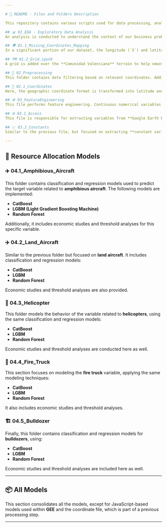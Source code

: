 ```yaml
---

# 📖 README - Files and Folders Description

This repository contains various scripts used for data processing, analysis, and modeling. Below is a description of the purpose and content of each folder and file.

## 📊 01_EDA - Exploratory Data Analysis
An analysis is conducted to understand the context of our business problem, broken down by temporal, meteorological, resource, and social variables.

## 🌍 01.1_Missing_Coordinates_Mapping
In a significant portion of our dataset, the longitude (`X`) and latitude (`Y`) coordinates are `0`, meaning we lack location data for these fires. We found a way to cross-reference it with a cadastre dataset so that, for rows without location data, we assign fixed coordinates within the same municipality. This allows us to retrieve terrain and meteorological variables from **Google Earth Engine (GEE).**

## 🗺 01.2_Grid.ipynb
A grid is added over the **Comunidad Valenciana** terrain to help smooth meteorological and terrain features.

## 🔄 02_Preprocessing
This folder contains data filtering based on relevant coordinates. Additionally, correlations between variables are analyzed, and class balancing is performed, particularly for highly imbalanced classes, using adjustment techniques.

## 📍 02.1_Coordinates
Here, the geographic coordinate format is transformed into latitude and longitude. The coordinates are also adapted to the format required by **Google Earth Engine (GEE)** for efficient variable extraction.

## ⚙ 03_FeatureEngineering
This file performs feature engineering. Continuous numerical variables are transformed into binary categories (`0,1`), and new indices are created based on existing variables. Additional modifications are also applied to the input variables to enhance model performance.

## 🌐 03.1_Access
This file is responsible for extracting variables from **Google Earth Engine (GEE)** to gather relevant information for prediction models.

## 📈 03.2_Constants
Similar to the previous file, but focused on extracting **constant variables** needed for model interpretation and analysis.

---
```


## 🚁 Resource Allocation Models

### ✈️ 04.1_Amphibious_Aircraft
This folder contains classification and regression models used to predict the target variable related to **amphibious aircraft**. The following models are implemented:
- **CatBoost**
- **LGBM (Light Gradient Boosting Machine)**
- **Random Forest**

Additionally, it includes economic studies and threshold analyses for this specific variable.

### ✈️ 04.2_Land_Aircraft
Similar to the previous folder but focused on **land aircraft**. It includes classification and regression models:
- **CatBoost**
- **LGBM**
- **Random Forest**

Economic studies and threshold analyses are also provided.

### 🚁 04.3_Helicopter
This folder models the behavior of the variable related to **helicopters**, using the same classification and regression models:
- **CatBoost**
- **LGBM**
- **Random Forest**

Economic studies and threshold analyses are conducted here as well.

### 🚒 04.4_Fire_Truck
This section focuses on modeling the **fire truck** variable, applying the same modeling techniques:
- **CatBoost**
- **LGBM**
- **Random Forest**

It also includes economic studies and threshold analyses.

### 🏗 04.5_Bulldozer
Finally, this folder contains classification and regression models for **bulldozers**, using:
- **CatBoost**
- **LGBM**
- **Random Forest**

Economic studies and threshold analyses are included here as well.

---

## 📦 All Models
This section consolidates all the models, except for JavaScript-based models used within **GEE** and the coordinate file, which is part of a previous processing step.

---
